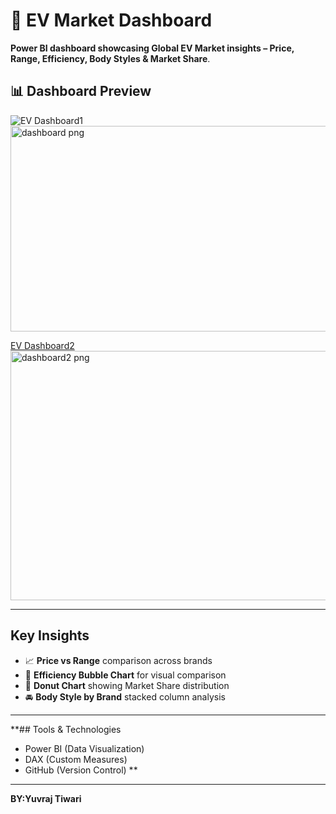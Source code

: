 # 🚗 EV Market Dashboard 
**Power BI dashboard showcasing Global EV Market insights – Price, Range, Efficiency, Body Styles &amp; Market Share**.

## 📊 Dashboard Preview  

![EV Dashboard1](dashboard.png)<img width="610" height="329" alt="dashboard png" src="https://github.com/user-attachments/assets/2d7a7c98-c500-4feb-83d7-36b595dfdca9" />

[EV Dashboard2](dashboard2.png)<img width="670" height="399" alt="dashboard2 png" src="https://github.com/user-attachments/assets/fb84fe44-00a8-40a6-be57-cd9247c18214" />

---

##  Key Insights  
- 📈 **Price vs Range** comparison across brands  
- 🔵 **Efficiency Bubble Chart** for visual comparison  
- 🍩 **Donut Chart** showing Market Share distribution  
- 🚘 **Body Style by Brand** stacked column analysis  

---

**## Tools & Technologies  
- Power BI (Data Visualization)  
- DAX (Custom Measures)  
- GitHub (Version Control) **
---

**BY:Yuvraj Tiwari**

